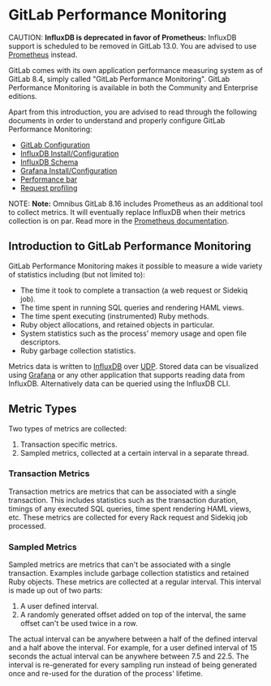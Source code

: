 # GitLab Performance Monitoring

CAUTION: **InfluxDB is deprecated in favor of Prometheus:**
InfluxDB support is scheduled to be removed in GitLab 13.0.
You are advised to use [Prometheus](../prometheus/index.md) instead.

GitLab comes with its own application performance measuring system as of GitLab
8.4, simply called "GitLab Performance Monitoring". GitLab Performance Monitoring is available in both the
Community and Enterprise editions.

Apart from this introduction, you are advised to read through the following
documents in order to understand and properly configure GitLab Performance Monitoring:

- [GitLab Configuration](gitlab_configuration.md)
- [InfluxDB Install/Configuration](influxdb_configuration.md)
- [InfluxDB Schema](influxdb_schema.md)
- [Grafana Install/Configuration](grafana_configuration.md)
- [Performance bar](performance_bar.md)
- [Request profiling](request_profiling.md)

NOTE: **Note:**
Omnibus GitLab 8.16 includes Prometheus as an additional tool to collect
metrics. It will eventually replace InfluxDB when their metrics collection is
on par. Read more in the [Prometheus documentation](../prometheus/index.md).

## Introduction to GitLab Performance Monitoring

GitLab Performance Monitoring makes it possible to measure a wide variety of statistics
including (but not limited to):

- The time it took to complete a transaction (a web request or Sidekiq job).
- The time spent in running SQL queries and rendering HAML views.
- The time spent executing (instrumented) Ruby methods.
- Ruby object allocations, and retained objects in particular.
- System statistics such as the process' memory usage and open file descriptors.
- Ruby garbage collection statistics.

Metrics data is written to [InfluxDB](https://www.influxdata.com/products/influxdb-overview/)
over [UDP](https://docs.influxdata.com/influxdb/v0.9/write_protocols/udp/).
Stored data can be visualized using [Grafana](https://grafana.com) or any other application that
supports reading data from InfluxDB. Alternatively data can be queried using the
InfluxDB CLI.

## Metric Types

Two types of metrics are collected:

1. Transaction specific metrics.
1. Sampled metrics, collected at a certain interval in a separate thread.

### Transaction Metrics

Transaction metrics are metrics that can be associated with a single
transaction. This includes statistics such as the transaction duration, timings
of any executed SQL queries, time spent rendering HAML views, etc. These metrics
are collected for every Rack request and Sidekiq job processed.

### Sampled Metrics

Sampled metrics are metrics that can't be associated with a single transaction.
Examples include garbage collection statistics and retained Ruby objects. These
metrics are collected at a regular interval. This interval is made up out of two
parts:

1. A user defined interval.
1. A randomly generated offset added on top of the interval, the same offset
   can't be used twice in a row.

The actual interval can be anywhere between a half of the defined interval and a
half above the interval. For example, for a user defined interval of 15 seconds
the actual interval can be anywhere between 7.5 and 22.5. The interval is
re-generated for every sampling run instead of being generated once and re-used
for the duration of the process' lifetime.

